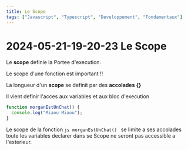 ```yaml
---
title: Le Scope
tags: ["Javascript", "Typescript", "Developpement", "Fondamentaux"]
---
```


# 2024-05-21-19-20-23 Le Scope

Le **scope** definie la Portee d'execution.

Le scope d'une fonction est important !!

La longueur d'un **scope** se definit par des **accolades** **{}**

Il vient definir l'acces aux variables et aux bloc d'execution

```js
function morganEstUnChat() {
  console.log("Miaou Miaou");
}
```

Le scope de la fonction `js morganEstUnChat() ` se limite a ses accolades toute les variables declarer dans se Scope
ne seront pas accessible a l'exterieur.
